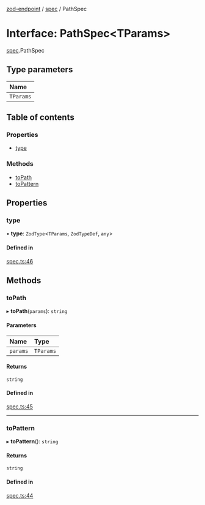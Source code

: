 [zod-endpoint](../README.md) / [spec](../modules/spec.md) / PathSpec

# Interface: PathSpec<TParams\>

[spec](../modules/spec.md).PathSpec

## Type parameters

| Name |
| :------ |
| `TParams` |

## Table of contents

### Properties

- [type](spec.PathSpec.md#type)

### Methods

- [toPath](spec.PathSpec.md#topath)
- [toPattern](spec.PathSpec.md#topattern)

## Properties

### type

• **type**: `ZodType`<`TParams`, `ZodTypeDef`, `any`\>

#### Defined in

[spec.ts:46](https://github.com/lorefnon/zod-endpoint/blob/eb01508/src/spec.ts#L46)

## Methods

### toPath

▸ **toPath**(`params`): `string`

#### Parameters

| Name | Type |
| :------ | :------ |
| `params` | `TParams` |

#### Returns

`string`

#### Defined in

[spec.ts:45](https://github.com/lorefnon/zod-endpoint/blob/eb01508/src/spec.ts#L45)

___

### toPattern

▸ **toPattern**(): `string`

#### Returns

`string`

#### Defined in

[spec.ts:44](https://github.com/lorefnon/zod-endpoint/blob/eb01508/src/spec.ts#L44)
